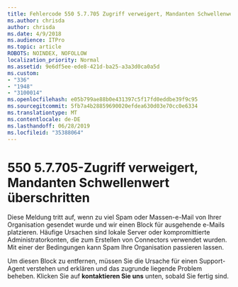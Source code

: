 ```yaml
---
title: Fehlercode 550 5.7.705 Zugriff verweigert, Mandanten Schwellenwert überschritten
ms.author: chrisda
author: chrisda
ms.date: 4/9/2018
ms.audience: ITPro
ms.topic: article
ROBOTS: NOINDEX, NOFOLLOW
localization_priority: Normal
ms.assetid: 9e6df5ee-ede8-421d-ba25-a3a3d0ca0a5d
ms.custom:
- "336"
- "1948"
- "3100014"
ms.openlocfilehash: e05b799ae88b0e431397c5f17fd0eddbe39f9c95
ms.sourcegitcommit: 5fb7a4b28859690020efdea630d03e70cc0e6334
ms.translationtype: MT
ms.contentlocale: de-DE
ms.lasthandoff: 06/28/2019
ms.locfileid: "35388064"
---
```

# <a name="550-57705-access-denied-tenant-has-exceeded-threshold"></a>550 5.7.705-Zugriff verweigert, Mandanten Schwellenwert überschritten

Diese Meldung tritt auf, wenn zu viel Spam oder Massen-e-Mail von Ihrer Organisation gesendet wurde und wir einen Block für ausgehende e-Mails platzieren.
Häufige Ursachen sind lokale Server oder kompromittierte Administratorkonten, die zum Erstellen von Connectors verwendet wurden. Mit einer der Bedingungen kann Spam Ihre Organisation passieren lassen.

Um diesen Block zu entfernen, müssen Sie die Ursache für einen Support-Agent verstehen und erklären und das zugrunde liegende Problem beheben.
Klicken Sie auf **kontaktieren Sie uns** unten, sobald Sie fertig sind.
